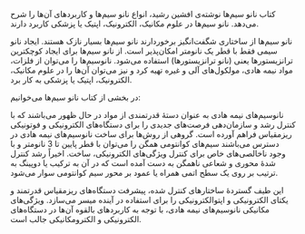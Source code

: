 کتاب نانو سیم‌ها نوشته‌ی افشین رشید، انواع نانو سیم‌ها و کاربردهای آن‌ها را شرح می‌دهد. نانو سیم‌ها در علوم مکانیک، الکترونیک، اپتیک یا پزشکی کاربرد دارند.

نانو سیم‌ها از ساختاری شگفت‌انگیز برخوردارند نانو سیم‌ها بسیار نازک هستند. ایجاد نانو سیمی فقط با قطر یک نانومتر امکان‌پذیر است. از نانو سیم‌ها برای ایجاد کوچکترین ترانزیستور‌ها یعنی (نانو ترانزیستورها) استفاده می‌شود. نانوسیم‌ها را می‌توان از فلزات، مواد نیمه هادی، مولکول‌های آلی و غیره تهیه کرد و نیز می‌توان آن‌ها را در علوم مکانیک، الکترونیک، اپتیک یا پزشکی به کار برد.

در بخشی از کتاب نانو سیم‌ها می‌خوانیم:

نانوسیم‌های نیمه هادی به عنوان دستهٔ قدرتمندی از مواد در حال ظهور می‌باشند که با کنترل رشد و سازمان‌دهی فرصت‌های جدیدی را برای دستگاه‌های الکترونیکی و فوتونیکی ریزمقیاس فراهم آورده‌ است. گروهی از روش‌ها برای ساخت نانوسیم‌های نیمه هادی در دسترس می‌باشند سیم‌های کوانتومی همگن را می‌توان با قطر پایین تا 3 نانومتر و با وجود ناخالصی‌های خاص برای کنترل ویژگی‌های الکترونیکی، ساخت. اخیراً رشد کنترل شدهٔ محوری و شعاعی ناهمگن به دست آمده‌ است که در آن به ترکیب یا دوپینگ به ترتیب بر روی یک سطح اتمی همراه یا عمود بر محور سیم کوانتومی سوار می‌شود.

این طیف گستردهٔ ساختارهای کنترل شده، پیشرفت دستگاه‌های ریزمقیاس قدرتمند و یکتای الکترونیکی و اپتوالکترونیکی را برای استفاده در آینده میسر می‌سازد. ویژگی‌های مکانیکی نانوسیم‌های نیمه هادی، با توجه به کاربردهای بالقوه آن‌ها در دستگاه‌های الکترونیکی و الکترومکانیکی جالب است.

